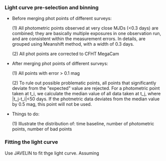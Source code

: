 ### Light curve pre-selection and binning

- Before merging phot points of different surveys:

  (1) All photometric points observed at very close MJDs (<0.3 days) are combined; they are basically multiple exposures in one observation run, and are consistent within the measurement errors. In details, are grouped using Meanshift method, with a width of 0.3 days.
  
  (2) All phot points are corrected to CFHT MegaCam
  
- After merging phot points of different surveys:

  (1) All points with error > 0.1 mag
  
  (2) To rule out possible problematic points, all points that significantly deviate from the "expected" value are rejected. For a photometric point taken at t_i, we calculate the median value of all data taken at t_j, where |t_j-t_i|<50 days. If the photmetric data deviates from the median value by 0.5 mag, this point will not be used.
  
- Things to do:

  (1) Illustrate the distribution of: time baseline, number of photometric points, number of bad points


### Fitting the light curve

Use JAVELIN to fit thge light curve. Assuming
